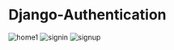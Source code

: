 # Django-Authentication

![home1](https://user-images.githubusercontent.com/59916393/94939282-86c9d080-04ef-11eb-962a-d46b4d4d58d6.JPG)
![signin](https://user-images.githubusercontent.com/59916393/94939285-892c2a80-04ef-11eb-8985-f24404cb7053.JPG)
![signup](https://user-images.githubusercontent.com/59916393/94939295-8b8e8480-04ef-11eb-906d-b9f76374f803.JPG)
